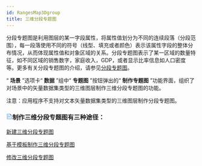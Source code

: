 ```yaml
---
id: RangesMap3Dgroup
title: 三维分段专题图  
---  
```

分段专题图是利用图层的某一字段属性，将属性值划分为不同的连续段落（分段范围），每一段落使用不同的符号（线型、填充或者颜色）表示该属性字段的整体分布情况，从而体现属性值和对象区域的关系。分段专题图表示了某一区域的数量特征，如不同区域的销售数字，家庭收入，GDP，或者显示比率信息如人口密度等。更多有关分段专题图的介绍，请参见[分段专题图](../../Mapping/RangesMap/RangesMapgroup)。

“ **场景** ”选项卡“ **数据** ”组中“ **专题图** ”按钮弹出的“ **制作专题图**
”功能界面，组织了对场景中的矢量数据集类型的三维图层制作三维分段专题图的功能。

注意：应用程序不支持对文本矢量数据集类型的三维图层制作分段专题图。

### ![](../../img/read.gif)制作三维分段专题图有三种途径：

 [新建三维分段专题图](RangesMap3DDefault)

 [基于模板制作三维分段专题图](RangesMap3DTemplate)

 [修改三维分段专题图](RangesMap3DGroupDia)





